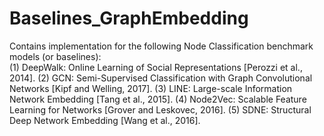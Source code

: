 # Baselines_GraphEmbedding

Contains implementation for the following Node Classification benchmark models (or baselines): \
(1) DeepWalk: Online Learning of Social Representations [Perozzi et al., 2014].
(2) GCN: Semi-Supervised Classification with Graph Convolutional Networks [Kipf and Welling, 2017].
(3) LINE: Large-scale Information Network Embedding [Tang et al., 2015].
(4) Node2Vec: Scalable Feature Learning for Networks [Grover and Leskovec, 2016].
(5) SDNE: Structural Deep Network Embedding [Wang et al., 2016].
